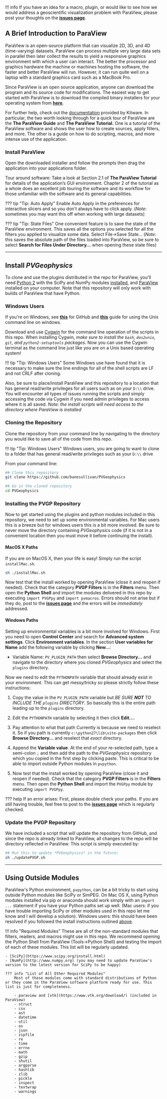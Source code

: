 !!! info
    If you have an idea for a macro, plugin, or would like to see how we would address a geoscientific visualization problem with ParaView, please post your thoughts on the [**issues page**](https://github.com/banesullivan/PVGeophysics/issues).

## A Brief Introduction to ParaView

ParaView is an open-source platform that can visualize 2D, 3D, and 4D (time-varying) datasets. ParaView can process multiple very large data sets in parallel then later collect the results to yield a responsive graphics environment with which a user can interact. The better the processor and graphics hardware the machine or machines hosting the software, the faster and better ParaView will run. However, it can run quite well on a laptop with a standard graphics card such as a MacBook Pro.

Since ParaView is an open source application, anyone can download the program and its source code for modifications. The easiest way to get started with ParaView is to download the compiled binary installers for your operating system from [**here**](https://www.paraview.org/download/).

For further help, check out the [documentation](https://www.paraview.org/documentation/) provided by Kitware. In particular, the two worth looking through for a quick tour of ParaView are the **The ParaView Guide** and **The ParaView Tutorial.** One is a tutorial of the ParaView software and shows the user how to create sources, apply filters, and more. The other is a guide on how to do scripting, macros, and more intense use of the application.

### Install ParaView
Open the downloaded installer and follow the prompts then drag the application into your applications folder.

Tour around software:
Take a look at Section 2.1 of **The ParaView Tutorial** for details of the application’s GUI environment. Chapter 2 of the tutorial as a whole does an excellent job touring the software and its workflow for those unfamiliar with the software and its general capabilities.

??? tip "Tip: Auto Apply"
    Enable Auto Apply in the preferences for interactive slicers and so you don't always have to click apply. (*Note:* sometimes you may want this off when working with large datasets)

??? tip "Tip: State Files"
    One convenient feature is to save the state of the ParaView environment. This saves all the options you selected for all the filters you applied to visualize some data. Select File->Save State… (*Note:* this saves the absolute path of the files loaded into ParaView, so be sure to select **Search for Files Under Directory...** when opening these state files)


----------


## Install *PVGeophysics*

To clone and use the plugins distributed in the repo for ParaView, you'll need [Python 2](https://www.python.org/downloads/) with the SciPy and NumPy modules [installed](https://docs.python.org/2/installing/index.html), and [ParaView](https://www.paraview.org/download/) installed on your computer. Note that this repository will only work with builds of ParaView that have Python.

### Windows Users
If you're on Windows, see [**this**](https://git-for-windows.github.io) for GitHub and [**this**](https://devtidbits.com/2011/07/01/cygwin-walkthrough-and-beginners-guide-is-it-linux-for-windows-or-a-posix-compatible-alternative-to-powershell/) guide for using the Unix command line on windows.

Download and use [Cygwin](https://devtidbits.com/2011/07/01/cygwin-walkthrough-and-beginners-guide-is-it-linux-for-windows-or-a-posix-compatible-alternative-to-powershell/) for the command line operation of the scripts in this repo. When installing Cygwin, *make sure to install the `bash`, `dos2unix`, `git`, and `python2-setuptools` packages*. Now you can use the Cygwin terminal as the command line just like you are on a Unix based operating system!

!!! tip "Tip: Windows Users"
    Some Windows use have found that it is necessary to make sure the line endings for all of the shell scripts are LF and not CRLF after cloning.

Also, be sure to place/install ParaView and this repository to a location that has general read/write privileges for all users such as on your `D:\\` drive. You will encounter all types of issues running the scripts and simply accessing the code via Cygwin if you need admin privileges to access where it is all saved. *Note: the install scripts will need access to the directory where ParaView is installed*


### Cloning the Repository
Clone the repository from your command line by navigating to the directory you would like to save all of the code from this repo.

!!! tip "Tip: Windows Users"
    Windows users, you are going to want to clone to a folder that has general read/write privileges such as your `D:\\` drive

From your command line:

```bash
## Clone this repository
git clone https://github.com/banesullivan/PVGeophysics

## Go in the cloned repository
cd PVGeophysics
```

### Installing the PVGP Repository
Now to get started using the plugins and python modules included in this repository, we need to set up some environmental variables. For Mac users this is a breeze but for windows users this is a bit more involved. Be sure to never move the directory containing *PVGeophysics* code (if it is not in a convenient location then you must move it before continuing the install).

#### MacOS X Paths
If you are on MacOS X, then your life is easy! Simply run the script `installMac.sh`.

```bash
sh ./installMac.sh
```

Now test that the install worked by opening ParaView (close it and reopen if needed). Check that the category **PVGP Filters** is in the **Filters** menu. Then open the **Python Shell** and import the modules delivered in this repo by executing `import PVGPpy` and `import pvmacros`. Errors should not arise but if they do, post to the [**issues page**](https://github.com/banesullivan/PVGeophysics/issues) and the errors will be *immediately* addressed.

#### Windows Paths
Setting up environmental variables is a bit more involved for Windows. First you need to open **Control Center** and search for **Advanced system settings**. Click **Environment variables**. In the section **User variables for Name** add the following variable by clicking **New...**:

- Variable Name: `PV_PLUGIN_PATH` then select **Browse Directory...** and navigate to the directory where you cloned *PVGeophysics* and select the `plugins` directory.

Now we need to edit the `PYTHONPATH` variable that should already exist in your environment. This can get messy/tricky so please strictly follow these instructions:

1. Copy the value in the `PV_PLUGIN_PATH` variable but *BE SURE **NOT** TO INCLUDE THE `plugins` DIRECTORY*. So basically this is the entire path leading up to the `plugins` directory.

2. Edit the `PYTHONPATH` variable by selecting it then click **Edit...**.

3. Pay attention to what that path Currently is because we need to reselect it. So if you path is currently `c:\python27\lib\site-packages` then click **Browse Directory...** and reselect that *exact* directory.

4. Append the **Variable value**. At the end of your re-selected path, type a semi-colon `;` and then add the path to the *PVGeophysics* repository which you copied in the first step by clicking paste. This is critical to be able to import outside Python modules in `pvpython`.

5. Now test that the install worked by opening ParaView (close it and reopen if needed). Check that the category **PVGP Filters** is in the **Filters** menu. Then open the **Python Shell** and import the `PVGPpy` module by executing `import PVGPpy`.

??? help
    If an error arises: First, please double check your paths. If you are still having trouble, feel free to post to the [**issues page**](https://github.com/banesullivan/PVGeophysics/issues) which is regularly checked.



### Update the PVGP Repository
We have included a script that will update the repository from GitHub, and since the repo is already linked to ParaView, all changes to the repo will be directory reflected in ParaView. This script is simply executed by:

```bash
## Run this to update *PVGeophysics* in the future:
sh ./updatePVGP.sh
```

--------------

## Using Outside Modules
ParaView's Python environment, `pvpython`, can be a bit tricky to start using outside Python modules like SciPy or SimPEG. On Mac OS X, using Python modules installed via pip or anaconda should work simply with an `import ...` statement if you have your Python paths set up well. (Mac users: if you have trouble importing SciPy or other modules used in this repo let me know and I will develop a solution). Windows users: this should have been resolved if you followed the install instructions outlined [above](#windows-paths).


!!! info "Required Modules"
    These are all of the non-standard modules that filters, readers, and macros might use in this repo. We recommend opening the Python Shell from ParaView (Tools->Python Shell) and testing the import of each of these modules. This list will be regularly updated.

    - [SciPy](https://www.scipy.org/install.html)
    - [NumPy](http://www.numpy.org) (you may need to update ParaView's version to the latest version for SciPy to be happy)

    ??? info "List of All Other Required Modules"
        Most of these modules come with standard distributions of Python or they come in the ParaView software platform ready for use. This list is just for completeness.

        - paraview and [vtk](https://www.vtk.org/download/) (included in ParaView)
        - struct
        - csv
        - ast
        - datetime
        - util
        - os
        - json
        - zipfile
        - re
        - time
        - errno
        - math
        - gzip
        - shutil
        - argparse
        - hashlib
        - zlib
        - pickle
        - inspect
        - textwrap
        - warnings
